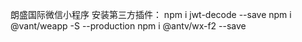 朗盛国际微信小程序 
安装第三方插件：
npm i jwt-decode --save
npm i @vant/weapp -S --production
npm i @antv/wx-f2 --save
